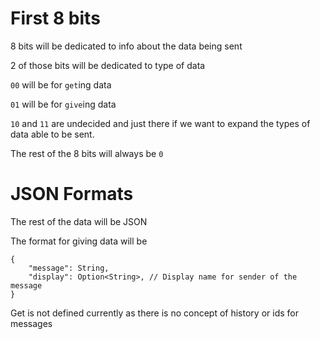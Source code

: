 # First 8 bits
8 bits will be dedicated to info about the data being sent

2 of those bits will be dedicated to type of data

`00` will be for `get`ing data

`01` will be for `give`ing data

`10` and `11` are undecided and just there if we want to expand the types of data able to be sent.

The rest of the 8 bits will always be `0`

# JSON Formats

The rest of the data will be JSON

The format for giving data will be
```
{
    "message": String,
    "display": Option<String>, // Display name for sender of the message
}
```
Get is not defined currently as there is no concept of history or ids for messages
